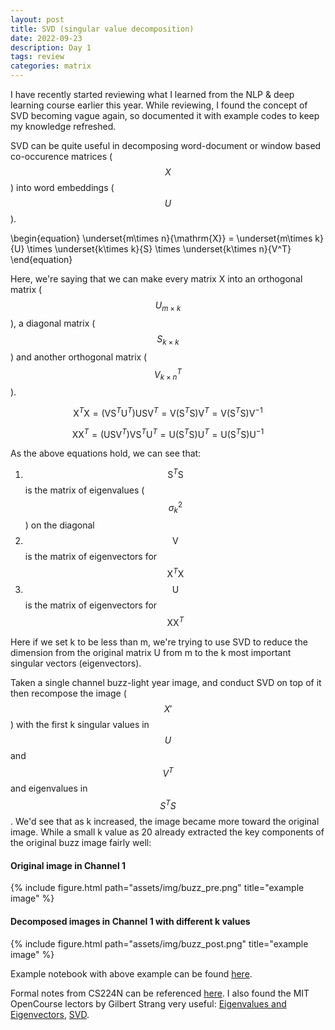 ```yaml
---
layout: post
title: SVD (singular value decomposition)
date: 2022-09-23
description: Day 1
tags: review
categories: matrix
---
```

I have recently started reviewing what I learned from the NLP & deep learning course earlier this year. While reviewing, I found the concept of SVD becoming vague again, so documented it with example codes to keep my knowledge refreshed. 

SVD can be quite useful in decomposing word-document or window based co-occurence matrices ($$X$$) into word embeddings ($$U$$).

\begin{equation}
\underset{m\times n}{\mathrm{X}} =  \underset{m\times k}{U} \times 
\underset{k\times k}{S} \times \underset{k\times n}{V^T}
\end{equation}

Here, we're saying that we can make every matrix X into an orthogonal matrix ($$U_{m \times k}$$), a diagonal matrix ($$S_{k \times k}$$) and another orthogonal matrix ($$V^T_{k \times n}$$). 

$$
\mathrm{X}^T\mathrm{X} =  (\mathrm{V}\mathrm{S}^T\mathrm{U}^T)\mathrm{U}\mathrm{S}\mathrm{V}^T 
= \mathrm{V}(\mathrm{S}^T\mathrm{S})\mathrm{V}^T = \mathrm{V}(\mathrm{S}^T\mathrm{S})\mathrm{V}^{-1}
$$

$$
\mathrm{X}\mathrm{X}^T =  (\mathrm{U}\mathrm{S}\mathrm{V}^T)\mathrm{V}\mathrm{S}^T\mathrm{U}^T 
= \mathrm{U}(\mathrm{S}^T\mathrm{S})\mathrm{U}^T = \mathrm{U}(\mathrm{S}^T\mathrm{S})\mathrm{U}^{-1}
$$


As the above equations hold, we can see that:
1. $$\mathrm{S}^T\mathrm{S}$$ is the matrix of eigenvalues ($$\sigma_{k}^2$$) on the diagonal
2. $$\mathrm{V}$$ is the matrix of eigenvectors for $$\mathrm{X}^T\mathrm{X}$$
3. $$\mathrm{U}$$ is the matrix of eigenvectors for $$\mathrm{X}\mathrm{X}^T$$


Here if we set k to be less than m, we're trying to use SVD to reduce the dimension from the original matrix U from m to the k most important singular vectors (eigenvectors). 

Taken a single channel buzz-light year image, and conduct SVD on top of it then recompose the image ($$X'$$) with the first k singular values in $$U$$ and $$V^T$$ and eigenvalues in $$S^TS$$. We'd see that as k increased, the image became more toward the original image. While a small k value as 20 already extracted the key components of the original buzz image fairly well:

#### Original image in Channel 1
<div class="row">
    <div class="col-sm mt-3 mt-md-0">
        {% include figure.html path="assets/img/buzz_pre.png" title="example image" %}
    </div>
</div>

#### Decomposed images in Channel 1 with different k values
<div class="row">
    <div class="col-sm mt-3 mt-md-0">
        {% include figure.html path="assets/img/buzz_post.png" title="example image" %}
    </div>
</div>

Example notebook with above example can be found [here](https://github.com/achchg/achchg.github.io/blob/master/jupyternb/2022-09-23-svd.ipynb).

Formal notes from CS224N can be referenced [here](https://web.stanford.edu/class/cs224n/readings/cs224n-2019-notes01-wordvecs1.pdf). I also found the MIT OpenCourse lectors by Gilbert Strang very useful: [Eigenvalues and Eigenvectors](https://www.youtube.com/watch?v=DzqE7tj7eIM), [SVD](https://www.youtube.com/watch?v=mBcLRGuAFUk).

